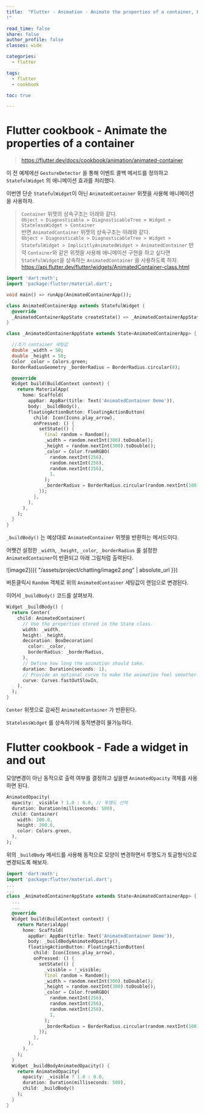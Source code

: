 ```yaml
---
title:  "Flutter - Animation - Animate the properties of a container, Fade a widget in and out
!"

read_time: false
share: false
author_profile: false
classes: wide

categories:
  - flutter

tags:
  - flutter 
  - cookbook

toc: true

---
```


# Flutter cookbook - Animate the properties of a container

> https://flutter.dev/docs/cookbook/animation/animated-container

이 전 예제에선 `GestureDetector` 을 통해 이벤트 콜백 메서드를 정의하고 `StatefulWidget` 의 애니메이션 효과를 처리했다.  

이번엔 단순 `StatefulWidget`이 아닌 `AnimatedContainer` 위젯을 사용해 애니메이션을 사용하자.  

> `Container` 위젯의 상속구조는 아래와 같다.  
> `Object > Diagnosticable > DiagnosticableTree > Widget > StatelessWidget > Container`  
> 반면 `AnimatedContainer` 위젯의 상속구조는 아래와 같다.  
> `Object > Diagnosticable > DiagnosticableTree > Widget > StatefulWidget > ImplicitlyAnimatedWidget > AnimatedContainer`
> 만약 `Container`와 같은 위젯을 사용해 애니메이션 구현을 하고 싶다면 `StatefulWidget`을 상속하는 `AnimatedContainer` 을 사용하도록 하자.  
> https://api.flutter.dev/flutter/widgets/AnimatedContainer-class.html


```dart
import 'dart:math';
import 'package:flutter/material.dart';

void main() => runApp(AnimatedContainerApp());

class AnimatedContainerApp extends StatefulWidget {
  @override
  _AnimatedContainerAppState createState() => _AnimatedContainerAppState();
}

class _AnimatedContainerAppState extends State<AnimatedContainerApp> {

  //초기 container 세팅값  
  double _width = 50;
  double _height = 50;
  Color _color = Colors.green;
  BorderRadiusGeometry _borderRadius = BorderRadius.circular(8);

  @override
  Widget build(BuildContext context) {
    return MaterialApp(
      home: Scaffold(
        appBar: AppBar(title: Text('AnimatedContainer Demo')),
        body: _buildBody(),
        floatingActionButton: FloatingActionButton(
          child: Icon(Icons.play_arrow),
          onPressed: () {
            setState(() {
              final random = Random();
              _width = random.nextInt(300).toDouble();
              _height = random.nextInt(300).toDouble();
              _color = Color.fromRGBO(
                random.nextInt(256),
                random.nextInt(256),
                random.nextInt(256),
                1,
              );
              _borderRadius = BorderRadius.circular(random.nextInt(100).toDouble());
            });
          },
        ),
      ),
    );
  }
}
```

`_buildBody()` 는 예상대로 `AnimatedContainer` 위젯을 반환하는 메서드이다.  

어쨋건 설정한 `_width`, `_height`, `_color`, `_borderRadius` 룰 설정한 `AnimatedContainer`이 반환되고 아래 그림처럼 출력된다.  

![image2]({{ "/assets/project/chatting/image2.png" | absolute_url }})  

버튼클릭시 `Random` 객체로 위의 `AnimatedContainer` 세팅값이 랜덤으로 변경된다.  

이어서 `_buildBody()` 코드를 살펴보자.  

```dart
Widget _buildBody() {
  return Center(
    child: AnimatedContainer(
      // Use the properties stored in the State class.
      width: _width,
      height: _height,
      decoration: BoxDecoration(
        color: _color,
        borderRadius: _borderRadius,
      ),
      // Define how long the animation should take.
      duration: Duration(seconds: 1),
      // Provide an optional curve to make the animation feel smoother.
      curve: Curves.fastOutSlowIn,
    ),
  );
}
```

`Center` 위젯으로 감싸진 `AnimatedContainer` 가 반환된다.  

`StatelessWidget` 를 상속하기에 동적변경이 물가능하다.  


# Flutter cookbook - Fade a widget in and out

모양변경이 아닌 동적으로 출력 여부를 결정하고 싶을땐 `AnimatedOpacity` 객체를 사용하면 된다.  

```dart
AnimatedOpacity(
  opacity: _visible ? 1.0 : 0.0, // 투명도 선택  
  duration: Duration(milliseconds: 500),
  child: Container(
    width: 200.0,
    height: 200.0,
    color: Colors.green,
  ),
);
```

위의 `_buildBody` 메서드를 사용해 동적으로 모양이 변경하면서 투명도가 토글형식으로 변경되도록 해보자.  

```dart
import 'dart:math';
import 'package:flutter/material.dart';
...
...
class _AnimatedContainerAppState extends State<AnimatedContainerApp> {
  ...
  ...
  @override
  Widget build(BuildContext context) {
    return MaterialApp(
      home: Scaffold(
        appBar: AppBar(title: Text('AnimatedContainer Demo')),
        body: _buildBodyAnimatedOpacity(),
        floatingActionButton: FloatingActionButton(
          child: Icon(Icons.play_arrow),
          onPressed: () {
            setState(() {
              _visible = !_visible;
              final random = Random();
              _width = random.nextInt(300).toDouble();
              _height = random.nextInt(300).toDouble();
              _color = Color.fromRGBO(
                random.nextInt(256),
                random.nextInt(256),
                random.nextInt(256),
                1,
              );
              _borderRadius = BorderRadius.circular(random.nextInt(100).toDouble());
            });
          },
        ),
      ),
    ); 
  }
  Widget _buildBodyAnimatedOpacity() {
    return AnimatedOpacity(
      opacity: _visible ? 1.0 : 0.0,
      duration: Duration(milliseconds: 500),
      child: _buildBody()
    );
  }
}
```

